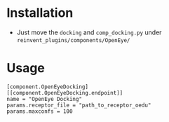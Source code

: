 # Installation
- Just move the `docking` and `comp_docking.py` under `reinvent_plugins/components/OpenEye/`

# Usage
```text
[component.OpenEyeDocking]
[[component.OpenEyeDocking.endpoint]]
name = "OpenEye Docking"
params.receptor_file = "path_to_receptor_oedu"
params.maxconfs = 100
```